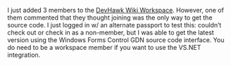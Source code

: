 I just added 3 members to the [DevHawk Wiki
Workspace](http://www.gotdotnet.com/Community/Workspaces/Workspace.aspx?id=9513f6ed-41c2-4c0f-a5d6-730371bb4b45).
However, one of them commented that they thought joining was the only
way to get the source code. I just logged in w/ an alternate passport to
test this: couldn’t check out or check in as a non-member, but I was
able to get the latest version using the Windows Forms Control GDN
source code interface. You do need to be a workspace member if you want
to use the VS.NET integration.
